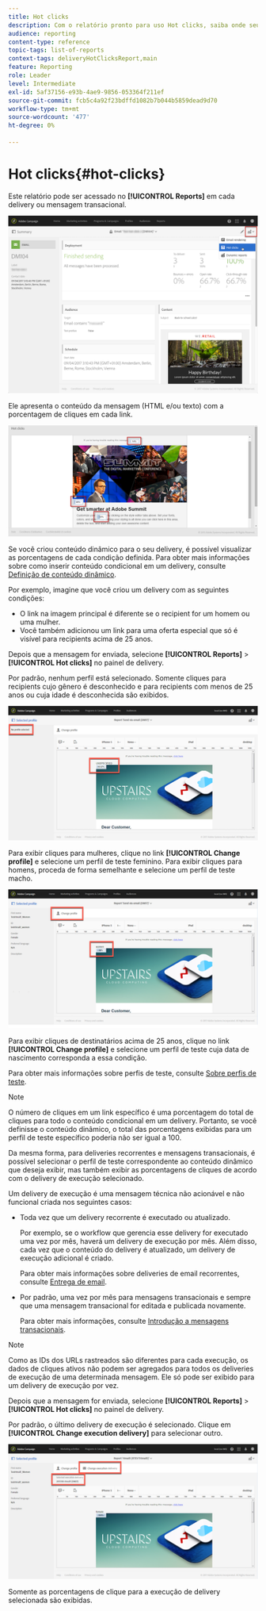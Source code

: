 ```yaml
---
title: Hot clicks
description: Com o relatório pronto para uso Hot clicks, saiba onde seu cliente clicou em seu delivery.
audience: reporting
content-type: reference
topic-tags: list-of-reports
context-tags: deliveryHotClicksReport,main
feature: Reporting
role: Leader
level: Intermediate
exl-id: 5af37156-e93b-4ae9-9856-053364f211ef
source-git-commit: fcb5c4a92f23bdffd1082b7b044b5859dead9d70
workflow-type: tm+mt
source-wordcount: '477'
ht-degree: 0%

---
```


# Hot clicks{#hot-clicks}

Este relatório pode ser acessado no **[!UICONTROL Reports]** em cada delivery ou mensagem transacional.

![](assets/delivery_reports_hot-clicks_4.png)

Ele apresenta o conteúdo da mensagem (HTML e/ou texto) com a porcentagem de cliques em cada link.

![](assets/delivery_reports_10.png)

Se você criou conteúdo dinâmico para o seu delivery, é possível visualizar as porcentagens de cada condição definida. Para obter mais informações sobre como inserir conteúdo condicional em um delivery, consulte [Definição de conteúdo dinâmico](../../designing/using/personalization.md#defining-dynamic-content-in-an-email).

Por exemplo, imagine que você criou um delivery com as seguintes condições:

* O link na imagem principal é diferente se o recipient for um homem ou uma mulher.
* Você também adicionou um link para uma oferta especial que só é visível para recipients acima de 25 anos.

Depois que a mensagem for enviada, selecione **[!UICONTROL Reports]** > **[!UICONTROL Hot clicks]** no painel de delivery.

Por padrão, nenhum perfil está selecionado. Somente cliques para recipients cujo gênero é desconhecido e para recipients com menos de 25 anos ou cuja idade é desconhecida são exibidos.

![](assets/delivery_reports_hot-clicks_1.png)

Para exibir cliques para mulheres, clique no link **[!UICONTROL Change profile]** e selecione um perfil de teste feminino. Para exibir cliques para homens, proceda de forma semelhante e selecione um perfil de teste macho.

![](assets/delivery_reports_hot-clicks_2.png)

Para exibir cliques de destinatários acima de 25 anos, clique no link **[!UICONTROL Change profile]** e selecione um perfil de teste cuja data de nascimento corresponda a essa condição.

Para obter mais informações sobre perfis de teste, consulte [Sobre perfis de teste](../../audiences/using/managing-test-profiles.md).

>[!NOTE]
>
>O número de cliques em um link específico é uma porcentagem do total de cliques para todo o conteúdo condicional em um delivery. Portanto, se você definisse o conteúdo dinâmico, o total das porcentagens exibidas para um perfil de teste específico poderia não ser igual a 100.

Da mesma forma, para deliveries recorrentes e mensagens transacionais, é possível selecionar o perfil de teste correspondente ao conteúdo dinâmico que deseja exibir, mas também exibir as porcentagens de cliques de acordo com o delivery de execução selecionado.

Um delivery de execução é uma mensagem técnica não acionável e não funcional criada nos seguintes casos:

* Toda vez que um delivery recorrente é executado ou atualizado.

  Por exemplo, se o workflow que gerencia esse delivery for executado uma vez por mês, haverá um delivery de execução por mês. Além disso, cada vez que o conteúdo do delivery é atualizado, um delivery de execução adicional é criado.

  Para obter mais informações sobre deliveries de email recorrentes, consulte [Entrega de email](../../automating/using/email-delivery.md).

* Por padrão, uma vez por mês para mensagens transacionais e sempre que uma mensagem transacional for editada e publicada novamente.

  Para obter mais informações, consulte [Introdução a mensagens transacionais](../../channels/using/getting-started-with-transactional-msg.md).

>[!NOTE]
>
>Como as IDs dos URLs rastreados são diferentes para cada execução, os dados de cliques ativos não podem ser agregados para todos os deliveries de execução de uma determinada mensagem. Ele só pode ser exibido para um delivery de execução por vez.

Depois que a mensagem for enviada, selecione **[!UICONTROL Reports]** > **[!UICONTROL Hot clicks]** no painel de delivery.

Por padrão, o último delivery de execução é selecionado. Clique em **[!UICONTROL Change execution delivery]** para selecionar outro.

![](assets/delivery_reports_hot-clicks_3.png)

Somente as porcentagens de clique para a execução de delivery selecionada são exibidas.
